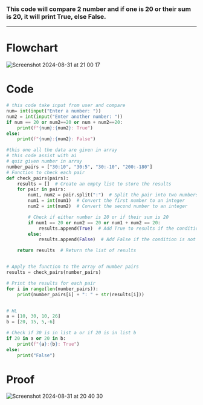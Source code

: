 ### This code will compare 2 number and if one is 20 or their sum is 20, it will print True, else False.
---


# Flowchart

![Screenshot 2024-08-31 at 21 00 17](https://github.com/user-attachments/assets/1b4f6b01-e4a4-4964-8bbe-d08f60261666)


# Code

```.py
# this code take input from user and compare
num= int(input("Enter a number: "))
num2 = int(input("Enter another number: "))
if num == 20 or num2==20 or num + num2==20:
    print(f"{num}:{num2}: True")
else:
    print(f"{num}:{num2}: False")

#this one all the data are given in array
# this code assist with ai
# quiz given number in array
number_pairs = ["30:10", "30:5", "30:-10", "200:-180"]
# Function to check each pair
def check_pairs(pairs):
    results = []  # Create an empty list to store the results
    for pair in pairs:
        num1, num2 = pair.split(":")  # Split the pair into two numbers
        num1 = int(num1)  # Convert the first number to an integer
        num2 = int(num2)  # Convert the second number to an integer

        # Check if either number is 20 or if their sum is 20
        if num1 == 20 or num2 == 20 or num1 + num2 == 20:
            results.append(True)  # Add True to results if the condition is met
        else:
            results.append(False)  # Add False if the condition is not met

    return results  # Return the list of results


# Apply the function to the array of number pairs
results = check_pairs(number_pairs)

# Print the results for each pair
for i in range(len(number_pairs)):
    print(number_pairs[i] + ": " + str(results[i]))


# HL
a = [10, 30, 10, 26]
b = [20, 15, 5,-6]

# Check if 30 is in list a or if 20 is in list b
if 20 in a or 20 in b:
    print(f"{a}:{b}: True")
else:
    print("False")

```

# Proof

![Screenshot 2024-08-31 at 20 40 30](https://github.com/user-attachments/assets/170b0d76-37bf-4a9a-891c-2d523dd75a98)
